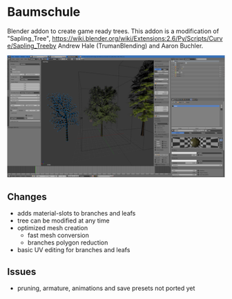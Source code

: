 # Baumschule
Blender addon to create game ready trees. This addon is a modification of "Sapling_Tree", https://wiki.blender.org/wiki/Extensions:2.6/Py/Scripts/Curve/Sapling_Treeby Andrew Hale (TrumanBlending) and Aaron Buchler.


![image Info](./images/screenshot2.png "Screenshot")


## Changes
* adds material-slots to branches and leafs
* tree can be modified at any time
* optimized mesh creation
    * fast mesh conversion
    * branches polygon reduction
* basic UV editing for branches and leafs
## Issues
* pruning, armature, animations and save presets not ported yet

